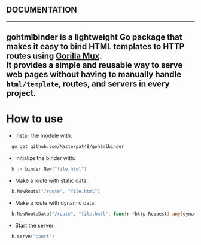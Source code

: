 ## DOCUMENTATION
---------------
**gohtmlbinder** is a lightweight Go package that makes it easy to bind HTML templates to HTTP routes using [Gorilla Mux](https://github.com/gorilla/mux).  
It provides a simple and reusable way to serve web pages without having to manually handle `html/template`, routes, and servers in every project.
---------------
# How to use
- Install the module with:
```bash
  go get github.com/Masterpat48/gohtmlbinder
```

- Initialize the binder with:
```go
  b := binder.New("file.html")
```
  
- Make a route with static data:
```go
  b.NewRoute("/route", "file.html")
```

- Make a route with dynamic data:
```go
  b.NewRouteData("/route", "file.hmtl", func(r *http.Request) any{dynamic data}
```

- Start the server:
```go
  b.serve(":port")
```
